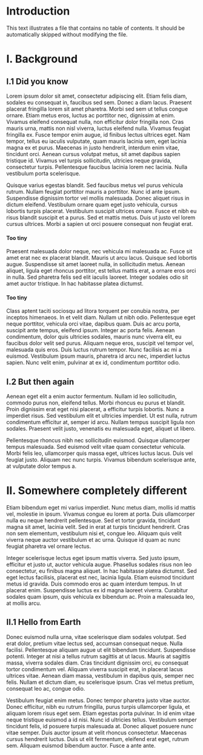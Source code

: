 # Introduction
This text illustrates a file that contains no table of contents. It should be automatically skipped without modifying the file.

# I. Background

## I.1 Did you know
Lorem ipsum dolor sit amet, consectetur adipiscing elit. Etiam felis diam, sodales eu consequat in, faucibus sed sem. Donec a diam lacus. Praesent placerat fringilla lorem sit amet pharetra. Morbi sed sem ut tellus congue ornare. Etiam metus eros, luctus ac porttitor nec, dignissim at enim. Vivamus eleifend consequat nulla, non efficitur dolor fringilla non. Cras mauris urna, mattis non nisl viverra, luctus eleifend nulla. Vivamus feugiat fringilla ex. Fusce tempor enim augue, id finibus lectus ultrices eget. Nam tempor, tellus eu iaculis vulputate, quam mauris lacinia sem, eget lacinia magna ex et purus. Maecenas in justo hendrerit, interdum enim vitae, tincidunt orci. Aenean cursus volutpat metus, sit amet dapibus sapien tristique id. Vivamus vel turpis sollicitudin, ultricies neque gravida, consectetur turpis. Pellentesque faucibus lacinia lorem nec lacinia. Nulla vestibulum porta scelerisque.

Quisque varius egestas blandit. Sed faucibus metus vel purus vehicula rutrum. Nullam feugiat porttitor mauris a porttitor. Nunc id ante ipsum. Suspendisse dignissim tortor vel mollis malesuada. Donec aliquet risus in dictum eleifend. Vestibulum ornare quam eget justo vehicula, cursus lobortis turpis placerat. Vestibulum suscipit ultrices ornare. Fusce et nibh eu risus blandit suscipit et a purus. Sed et mattis metus. Duis ut justo vel lorem cursus ultrices. Morbi a sapien ut orci posuere consequat non feugiat erat.

#### Too tiny
Praesent malesuada dolor neque, nec vehicula mi malesuada ac. Fusce sit amet erat nec ex placerat blandit. Mauris ut arcu lacus. Quisque sed lobortis augue. Suspendisse sit amet laoreet nulla, in sollicitudin metus. Aenean aliquet, ligula eget rhoncus porttitor, est tellus mattis erat, a ornare eros orci in nulla. Sed pharetra felis sed elit iaculis laoreet. Integer sodales odio sit amet auctor tristique. In hac habitasse platea dictumst.

#### Too tiny
Class aptent taciti sociosqu ad litora torquent per conubia nostra, per inceptos himenaeos. In et velit diam. Nullam ut nibh odio. Pellentesque eget neque porttitor, vehicula orci vitae, dapibus quam. Duis ac arcu porta, suscipit ante tempus, eleifend ipsum. Integer ac porta felis. Aenean condimentum, dolor quis ultricies sodales, mauris nunc viverra elit, eu faucibus dolor velit sed purus. Aliquam neque eros, suscipit vel tempor vel, malesuada quis eros. Duis luctus rutrum tempor. Nunc facilisis ac mi a euismod. Vestibulum ipsum mauris, pharetra id arcu nec, imperdiet luctus sapien. Nunc velit enim, pulvinar at ex id, condimentum porttitor odio.

## I.2 But then again
Aenean eget elit a enim auctor fermentum. Nullam id leo sollicitudin, commodo purus non, eleifend tellus. Morbi rhoncus eu purus et blandit. Proin dignissim erat eget nisi placerat, a efficitur turpis lobortis. Nunc a imperdiet risus. Sed vestibulum elit et ultricies imperdiet. Ut est nulla, rutrum condimentum efficitur at, semper id arcu. Nullam tempus suscipit ligula non sodales. Praesent velit justo, venenatis eu malesuada eget, aliquet ut libero.

Pellentesque rhoncus nibh nec sollicitudin euismod. Quisque ullamcorper tempus malesuada. Sed euismod velit vitae quam consectetur vehicula. Morbi felis leo, ullamcorper quis massa eget, ultrices luctus lacus. Duis vel feugiat justo. Aliquam nec nunc turpis. Vivamus bibendum scelerisque ante, at vulputate dolor tempus a.

# II. Somewhere completely different
Etiam bibendum eget mi varius imperdiet. Nunc metus diam, mollis id mattis vel, molestie in ipsum. Vivamus congue eu lorem at porta. Duis ullamcorper nulla eu neque hendrerit pellentesque. Sed et tortor gravida, tincidunt magna sit amet, lacinia velit. Sed in erat at turpis tincidunt hendrerit. Cras non sem elementum, vestibulum nisi et, congue leo. Aliquam quis velit viverra neque auctor vestibulum et ac urna. Quisque id quam ac nunc feugiat pharetra vel ornare lectus.

Integer scelerisque lectus eget ipsum mattis viverra. Sed justo ipsum, efficitur et justo ut, auctor vehicula augue. Phasellus sodales risus non leo consectetur, eu finibus magna aliquet. In hac habitasse platea dictumst. Sed eget lectus facilisis, placerat est nec, lacinia ligula. Etiam euismod tincidunt metus id gravida. Duis commodo eros ac quam interdum tempus. In ut placerat enim. Suspendisse luctus ex id magna laoreet viverra. Curabitur sodales quam ipsum, quis vehicula ex bibendum ac. Proin a malesuada leo, at mollis arcu.

## II.1 Hello from Earth
Donec euismod nulla urna, vitae scelerisque diam sodales volutpat. Sed erat dolor, pretium vitae lectus sed, accumsan consequat neque. Nulla facilisi. Pellentesque aliquam augue ut elit bibendum tincidunt. Suspendisse potenti. Integer at nisi a tellus rutrum sagittis at ut lacus. Mauris at sagittis massa, viverra sodales diam. Cras tincidunt dignissim orci, eu consequat tortor condimentum vel. Aliquam viverra suscipit erat, in placerat lacus ultrices vitae. Aenean diam massa, vestibulum in dapibus quis, semper nec felis. Nullam et dictum diam, eu scelerisque ipsum. Cras vel metus pretium, consequat leo ac, congue odio.

Vestibulum feugiat enim metus. Donec tempor pharetra justo vitae auctor. Donec efficitur, nibh eu rutrum fringilla, purus turpis ullamcorper ligula, et aliquam lorem risus eget sem. Etiam egestas porta pulvinar. In id enim vitae neque tristique euismod a id nisi. Nunc id ultricies tellus. Vestibulum semper tincidunt felis, id posuere turpis malesuada at. Donec aliquet posuere nunc vitae semper. Duis auctor ipsum at velit rhoncus consectetur. Maecenas cursus hendrerit luctus. Duis ut elit fermentum, eleifend erat eget, rutrum sem. Aliquam euismod bibendum auctor. Fusce a ante ante.
